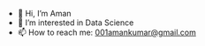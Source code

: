 - 👋 Hi, I’m Aman
- 👀 I’m interested in Data Science
- 📫 How to reach me: 001amankumar@gmail.com

<!---
amankumar-ds/amankumar-ds is a ✨ special ✨ repository because its `README.md` (this file) appears on your GitHub profile.
You can click the Preview link to take a look at your changes.
--->
